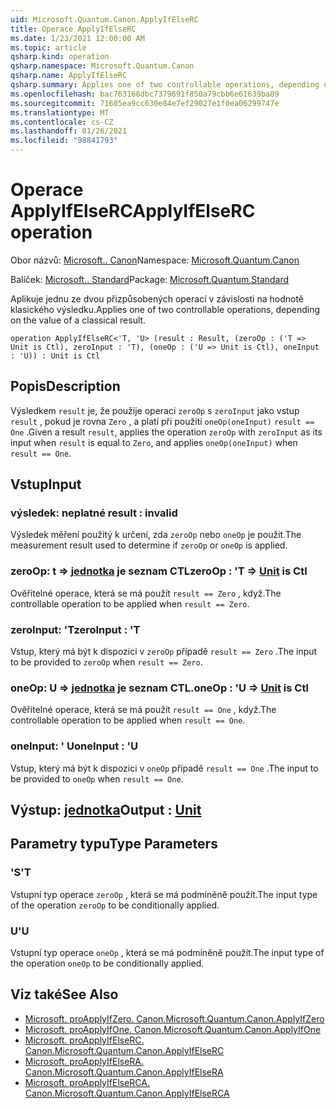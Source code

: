 ```yaml
---
uid: Microsoft.Quantum.Canon.ApplyIfElseRC
title: Operace ApplyIfElseRC
ms.date: 1/23/2021 12:00:00 AM
ms.topic: article
qsharp.kind: operation
qsharp.namespace: Microsoft.Quantum.Canon
qsharp.name: ApplyIfElseRC
qsharp.summary: Applies one of two controllable operations, depending on the value of a classical result.
ms.openlocfilehash: bac763168dbc7379691f850a79cbb6e61639ba89
ms.sourcegitcommit: 71605ea9cc630e84e7ef29027e1f0ea06299747e
ms.translationtype: MT
ms.contentlocale: cs-CZ
ms.lasthandoff: 01/26/2021
ms.locfileid: "98841793"
---
```

# <a name="applyifelserc-operation"></a><span data-ttu-id="51354-102">Operace ApplyIfElseRC</span><span class="sxs-lookup"><span data-stu-id="51354-102">ApplyIfElseRC operation</span></span>

<span data-ttu-id="51354-103">Obor názvů: [Microsoft.. Canon](xref:Microsoft.Quantum.Canon)</span><span class="sxs-lookup"><span data-stu-id="51354-103">Namespace: [Microsoft.Quantum.Canon](xref:Microsoft.Quantum.Canon)</span></span>

<span data-ttu-id="51354-104">Balíček: [Microsoft.. Standard](https://nuget.org/packages/Microsoft.Quantum.Standard)</span><span class="sxs-lookup"><span data-stu-id="51354-104">Package: [Microsoft.Quantum.Standard](https://nuget.org/packages/Microsoft.Quantum.Standard)</span></span>


<span data-ttu-id="51354-105">Aplikuje jednu ze dvou přizpůsobených operací v závislosti na hodnotě klasického výsledku.</span><span class="sxs-lookup"><span data-stu-id="51354-105">Applies one of two controllable operations, depending on the value of a classical result.</span></span>

```qsharp
operation ApplyIfElseRC<'T, 'U> (result : Result, (zeroOp : ('T => Unit is Ctl), zeroInput : 'T), (oneOp : ('U => Unit is Ctl), oneInput : 'U)) : Unit is Ctl
```


## <a name="description"></a><span data-ttu-id="51354-106">Popis</span><span class="sxs-lookup"><span data-stu-id="51354-106">Description</span></span>

<span data-ttu-id="51354-107">Výsledkem `result` je, že použije operaci `zeroOp` s `zeroInput` jako vstup `result` , pokud je rovna `Zero` , a platí při použití `oneOp(oneInput)` `result == One` .</span><span class="sxs-lookup"><span data-stu-id="51354-107">Given a result `result`, applies the operation `zeroOp` with `zeroInput` as its input when `result` is equal to `Zero`, and applies `oneOp(oneInput)` when `result == One`.</span></span>

## <a name="input"></a><span data-ttu-id="51354-108">Vstup</span><span class="sxs-lookup"><span data-stu-id="51354-108">Input</span></span>

### <a name="result--__invalidresult__"></a><span data-ttu-id="51354-109">výsledek: __neplatné <Result>__</span><span class="sxs-lookup"><span data-stu-id="51354-109">result : __invalid<Result>__</span></span>

<span data-ttu-id="51354-110">Výsledek měření použitý k určení, zda `zeroOp` nebo `oneOp` je použit.</span><span class="sxs-lookup"><span data-stu-id="51354-110">The measurement result used to determine if `zeroOp` or `oneOp` is applied.</span></span>


### <a name="zeroop--t--unit--is-ctl"></a><span data-ttu-id="51354-111">zeroOp: t => [jednotka](xref:microsoft.quantum.lang-ref.unit)  je seznam CTL</span><span class="sxs-lookup"><span data-stu-id="51354-111">zeroOp : 'T => [Unit](xref:microsoft.quantum.lang-ref.unit)  is Ctl</span></span>

<span data-ttu-id="51354-112">Ověřitelné operace, která se má použít `result == Zero` , když.</span><span class="sxs-lookup"><span data-stu-id="51354-112">The controllable operation to be applied when `result == Zero`.</span></span>


### <a name="zeroinput--t"></a><span data-ttu-id="51354-113">zeroInput: 'T</span><span class="sxs-lookup"><span data-stu-id="51354-113">zeroInput : 'T</span></span>

<span data-ttu-id="51354-114">Vstup, který má být k dispozici v `zeroOp` případě `result == Zero` .</span><span class="sxs-lookup"><span data-stu-id="51354-114">The input to be provided to `zeroOp` when `result == Zero`.</span></span>


### <a name="oneop--u--unit--is-ctl"></a><span data-ttu-id="51354-115">oneOp: U => [jednotka](xref:microsoft.quantum.lang-ref.unit)  je seznam CTL.</span><span class="sxs-lookup"><span data-stu-id="51354-115">oneOp : 'U => [Unit](xref:microsoft.quantum.lang-ref.unit)  is Ctl</span></span>

<span data-ttu-id="51354-116">Ověřitelné operace, která se má použít `result == One` , když.</span><span class="sxs-lookup"><span data-stu-id="51354-116">The controllable operation to be applied when `result == One`.</span></span>


### <a name="oneinput--u"></a><span data-ttu-id="51354-117">oneInput: ' U</span><span class="sxs-lookup"><span data-stu-id="51354-117">oneInput : 'U</span></span>

<span data-ttu-id="51354-118">Vstup, který má být k dispozici v `oneOp` případě `result == One` .</span><span class="sxs-lookup"><span data-stu-id="51354-118">The input to be provided to `oneOp` when `result == One`.</span></span>



## <a name="output--unit"></a><span data-ttu-id="51354-119">Výstup: [jednotka](xref:microsoft.quantum.lang-ref.unit)</span><span class="sxs-lookup"><span data-stu-id="51354-119">Output : [Unit](xref:microsoft.quantum.lang-ref.unit)</span></span>



## <a name="type-parameters"></a><span data-ttu-id="51354-120">Parametry typu</span><span class="sxs-lookup"><span data-stu-id="51354-120">Type Parameters</span></span>

### <a name="t"></a><span data-ttu-id="51354-121">'S</span><span class="sxs-lookup"><span data-stu-id="51354-121">'T</span></span>

<span data-ttu-id="51354-122">Vstupní typ operace `zeroOp` , která se má podmíněně použít.</span><span class="sxs-lookup"><span data-stu-id="51354-122">The input type of the operation `zeroOp` to be conditionally applied.</span></span>
### <a name="u"></a><span data-ttu-id="51354-123">U</span><span class="sxs-lookup"><span data-stu-id="51354-123">'U</span></span>

<span data-ttu-id="51354-124">Vstupní typ operace `oneOp` , která se má podmíněně použít.</span><span class="sxs-lookup"><span data-stu-id="51354-124">The input type of the operation `oneOp` to be conditionally applied.</span></span>

## <a name="see-also"></a><span data-ttu-id="51354-125">Viz také</span><span class="sxs-lookup"><span data-stu-id="51354-125">See Also</span></span>

- [<span data-ttu-id="51354-126">Microsoft. proApplyIfZero. Canon.</span><span class="sxs-lookup"><span data-stu-id="51354-126">Microsoft.Quantum.Canon.ApplyIfZero</span></span>](xref:Microsoft.Quantum.Canon.ApplyIfZero)
- [<span data-ttu-id="51354-127">Microsoft. proApplyIfOne. Canon.</span><span class="sxs-lookup"><span data-stu-id="51354-127">Microsoft.Quantum.Canon.ApplyIfOne</span></span>](xref:Microsoft.Quantum.Canon.ApplyIfOne)
- [<span data-ttu-id="51354-128">Microsoft. proApplyIfElseRC. Canon.</span><span class="sxs-lookup"><span data-stu-id="51354-128">Microsoft.Quantum.Canon.ApplyIfElseRC</span></span>](xref:Microsoft.Quantum.Canon.ApplyIfElseRC)
- [<span data-ttu-id="51354-129">Microsoft. proApplyIfElseRA. Canon.</span><span class="sxs-lookup"><span data-stu-id="51354-129">Microsoft.Quantum.Canon.ApplyIfElseRA</span></span>](xref:Microsoft.Quantum.Canon.ApplyIfElseRA)
- [<span data-ttu-id="51354-130">Microsoft. proApplyIfElseRCA. Canon.</span><span class="sxs-lookup"><span data-stu-id="51354-130">Microsoft.Quantum.Canon.ApplyIfElseRCA</span></span>](xref:Microsoft.Quantum.Canon.ApplyIfElseRCA)